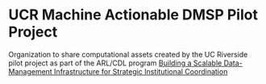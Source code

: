 # UCR Machine Actionable DMSP Pilot Project
Organization to share computational assets created by the UC Riverside pilot project as part of the ARL/CDL program [Building a Scalable Data-Management Infrastructure for Strategic Institutional Coordination](https://www.arl.org/building-a-scalable-data-management-infrastructure-for-strategic-institutional-coordination/)
